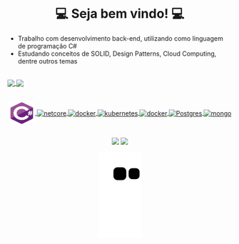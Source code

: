 
<h1 align="center">💻 Seja bem vindo! 💻</h1>

- Trabalho com desenvolvimento back-end, utilizando como linguagem de programação C#
- Estudando conceitos de SOLID, Design Patterns, Cloud Computing, dentre outros temas
<br>
<div>
  <a href="https://github.com/lucasbrendon">
  <img height="180em"   align="center" src="https://github-readme-stats.vercel.app/api?username=lucasbrendon&show_icons=true&theme=tokyonight&include_all_commits=true&count_private=true&locale=pt-br"/>
  <img height="180em"  align="center" src="https://github-readme-stats.vercel.app/api/top-langs/?username=lucasbrendon&layout=compact&langs_count=7&theme=tokyonight&locale=pt-br" />
</div>
<br><br>
    
<div style="display: inline_block" align="center"> 
  <img align="center" alt="Csharp" height="50" width="60" src="https://raw.githubusercontent.com/devicons/devicon/master/icons/csharp/csharp-original.svg">
  <img align="center" alt="netcore" height="50" width="60" src="https://cdn.jsdelivr.net/gh/devicons/devicon/icons/dotnetcore/dotnetcore-original.svg">
  <img align="center" alt="docker" height="50" width="60" src="https://cdn.jsdelivr.net/gh/devicons/devicon/icons/docker/docker-original-wordmark.svg">
  <img align="center" alt="kubernetes" height="50" width="60" src="https://cdn.jsdelivr.net/gh/devicons/devicon/icons/kubernetes/kubernetes-plain.svg">
  <img align="center" alt="docker" height="50" width="60" src="https://cdn.jsdelivr.net/gh/devicons/devicon/icons/linux/linux-original.svg">
  <img align="center" alt="Postgres" height="50" width="60" src="https://cdn.jsdelivr.net/gh/devicons/devicon/icons/postgresql/postgresql-original.svg"">
  <img align="center" alt="mongo" height="50" width="60" src="https://cdn.jsdelivr.net/gh/devicons/devicon/icons/mongodb/mongodb-original-wordmark.svg">
</div>

##

<div align="center">
  <a href = "mailto:lucasbrendon1998@gmail.com"><img src="https://img.shields.io/badge/-Gmail-%23333?style=for-the-badge&logo=gmail&logoColor=white" target="_blank"></a>
  <a href="https://www.linkedin.com/in/lucas-brendon-a4894b19b" target="_blank"><img src="https://img.shields.io/badge/-LinkedIn-%230077B5?style=for-the-badge&logo=linkedin&logoColor=white" target="_blank"></a> 

 ![snake gif](https://github.com/lucasbrendon/lucasbrendon/blob/output/github-contribution-grid-snake.svg)
</div>
